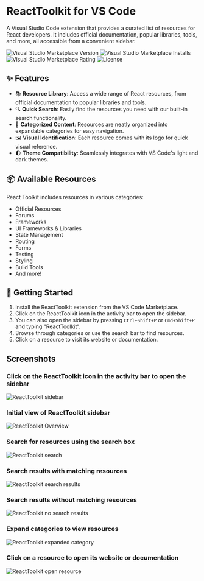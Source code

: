 # ReactToolkit for VS Code

A Visual Studio Code extension that provides a curated list of resources for React developers. It includes official documentation, popular libraries, tools, and more, all accessible from a convenient sidebar.

![Visual Studio Marketplace Version](https://img.shields.io/visual-studio-marketplace/v/drbarzaga.reacttoolkit)
![Visual Studio Marketplace Installs](https://img.shields.io/visual-studio-marketplace/i/drbarzaga.reacttoolkit)
![Visual Studio Marketplace Rating](https://img.shields.io/visual-studio-marketplace/r/drbarzaga.reacttoolkit)
![License](https://img.shields.io/badge/license-MIT-blue.svg)

## ✨ Features

- 📚 **Resource Library**: Access a wide range of React resources, from official documentation to popular libraries and tools.
- 🔍 **Quick Search**: Easily find the resources you need with our built-in search functionality.
- 📂 **Categorized Content**: Resources are neatly organized into expandable categories for easy navigation.
- 🖼️ **Visual Identification**: Each resource comes with its logo for quick visual reference.
- 🌓 **Theme Compatibility**: Seamlessly integrates with VS Code's light and dark themes.

## 📦 Available Resources

React Toolkit includes resources in various categories:

- Official Resources
- Forums
- Frameworks
- UI Frameworks & Libraries
- State Management
- Routing
- Forms
- Testing
- Styling
- Build Tools
- And more!

## 🚀 Getting Started

1. Install the ReactToolkit extension from the VS Code Marketplace.
2. Click on the ReactToolkit icon in the activity bar to open the sidebar.
3. You can also open the sidebar by pressing `Ctrl+Shift+P` or `Cmd+Shift+P` and typing "ReactToolkit".
4. Browse through categories or use the search bar to find resources.
5. Click on a resource to visit its website or documentation.

## Screenshots

### Click on the ReactToolkit icon in the activity bar to open the sidebar

![ReactToolkit sidebar](https://www.dayanperez.com/reacttoolkit/entry-point.png)

### Initial view of ReactToolkit sidebar

![ReactToolkit Overview](https://www.dayanperez.com/reacttoolkit/overview.png)

### Search for resources using the search box

![ReactToolkit search](https://www.dayanperez.com/reacttoolkit/search.png)

### Search results with matching resources

![ReactToolkit search results](https://www.dayanperez.com/reacttoolkit/search-results.png)

### Search results without matching resources

![ReactToolkit no search results](https://www.dayanperez.com/reacttoolkit/no-search-results.png)

### Expand categories to view resources

![ReactToolkit expanded category](https://www.dayanperez.com/reacttoolkit/expanding-category.png)

### Click on a resource to open its website or documentation

![ReactToolkit open resource](https://www.dayanperez.com/reacttoolkit/open-resource.png)
